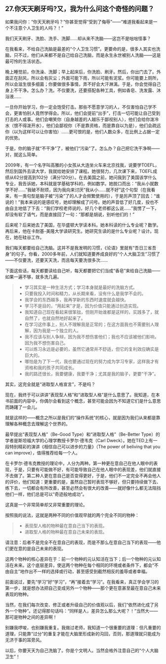## 27.你天天刷牙吗?又，我为什么问这个奇怪的问题？

如果我问你：“你天天刷牙吗？”你甚至觉得“受到了侮辱”——“难道我看起来是一个不注意个人卫生的人吗？！”

我们天天刷牙、洗脸、洗手、洗脚……却从来不洗脑——这岂不是咄咄怪事？

在我看来，不给自己洗脑是最差的“个人卫生习惯”。更要命的是，很多人其实也洗脑，只不过，他们从来都不是自己给自己洗脑，而是永生永世被别人洗脑——这是最可怜的生活状态。

晚上睡觉前，你洗澡、洗脚；早上起床后，你洗脸、刷牙。然后，你出门去了。外面正在刮风，所以会有灰尘；外面可能下雨，所以可能有泥浆。你可能要上厕所，所以会滋生很多细菌；你要做很多事情，弄不好会大汗淋漓。于是，你会觉得自己身上不干净。怎么办？洗。不仅要洗，还要搭配各种工具，例如香皂、洗发露、沐浴液……

一旦你开始学习，你一定会饱受打击。那些不愿意学习的人，不仅害怕自己学不会，更害怕别人竟然学得会。所以，他们会提前“出手”，打击一切可能让自己受到打击的人或事。他们会嘲笑你（自身越差的人越乐于鄙视别人），他们会给你泼冷水（恨不得泼开水），他们会鄙视你（不是靠资格，而是靠自以为是），他们会疏远你（以为这样可以让你害怕）……更可恨的是，他们人数众多，在比例上占据一定的优势。

于是，你的脑子就“不干净”了，被他们“污染”了。怎么办？自己把它洗干净啊——对，就这么简单。

2009年，有一个名字叫高雅的小女孩从大连坐火车来北京找我，说要学TOEFL，然后到国外去读大学，我就给她安排了课程。她很努力，几次课下来，TOEFL成绩从62分提高到102分（满分120分）。在去美国之前，她问我到了美国该学什么专业，我告诉她，本科就是学基础学科的，例如数学。她脱口而出：“我从小就数学不好……”我破不耐烦，因为我向来讨厌“我从小……就不好”这个句型（在我看来，有一类句型是脑子被“污染”了的人才会频繁使用的），于是厉声顶了回去：“谁说的！”我本来说的是感叹号，她却理解成了问号。她的声音低了好几度，投也不由自主地低了下去：“我们学校老师说的，好几个老师都这么说……”我愣了一下，却没有软了语气，而是直接回了一句：“那都是胡说，别听他们的！”

后来呢？后来她去了美国，在华盛顿大学读本科。她本科读的什么专业呢？数学。再后来，他在卡耐基-美隆大学读研究生。她研究生读的是什么专业呢？设计。现在，她在硅谷工作。

我们每天都要给自己洗脑。这并不是我发明的习惯，《论语》里就有“吾日三省吾身”的句子。你看，2000多年前，人们就知道要养成良好的“个人大脑卫生”习惯了——不仅要洗，还要天天洗，而且每天要洗很多次……

下面这些话，每天都要读给自己听，每天都要把它们当成“香皂”来给自己洗脑——如果一遍不够，就多洗几遍。

> - 学习其实是一种生活方式；学习本身就是最好的洗脑方式。
> - 只要我投入时间和精力，从长期来看，没有什么是我学不会的。
> - 我学会的东西越多，我再学新的东西时速度就会越快。
> - 学习不是目的，“用起来”才是，因为价值只能通过创造实现。
> - 我知道自己现在看起来很笨拙，但刚开始谁都是这样的，实践多了，就自然了，也就自然地好起来了。
> - 在学习这件事上，别人不理解我是正常的；在这方面我也不需要别人理解，因为我是一个独立的人。
> - 我不应该与别人争辩，因为我不想伤害他们；我也不应该被他们影响，因为我不想伤害自己。
> - 可以练习永远是必要的，虽然它通常并不舒适，但它的复利效应确实是巨大的。
> - 哪怕是为了下一代，我也要通过现在的努力成为学习专家，这样我才有资格和我的孩子共同成长。
> - 我的路还很长，我要健康，我要干净；尤其是我的脑子，更要“干净”。

其实，这完全就是“进取型人格宣言”，不是吗？

现在，我终于可以讲讲“表现型人格”和“进取型人格”是什么意思了。我知道，在本书前面的内容中，你偶尔会看到这个概念，甚至可能会因为不知道它们是什么意思而踌躇了一会儿。

就是这样的——概念之所以是我们的“操作系统”的核心，就是因为我们从来都是靠理解各种概念去理解这个世界的。

最早提出“表现型人格”（Be-Good Type）和“进取型人格”（Be-Better Type）的学者是斯坦福大学的心理学教授卡罗尔·德韦克（Carl Dweck）。她在TED上有一段特别精彩的演讲《相信自己可以进步的力量》（The power of beliving that you can improve），值得推荐给每一个人。

在卡罗尔·德韦克教授的理论中，人分为两种。第一种更在意自己在他人眼中的表现，于是，只要有可能做不好，有可能导致自己在他人眼中的表现差，他们就直接不去做了。第二种人更在意自己是否变得更好，于是，他们不一定完全不再会他人的评价，他们知道：更重要的是，虽然自己暂时表现不够好，但只要持续做下去、练下去，一切都会有所改善，甚至必然会有很大的改善——就好像什么都无法阻挡他们一样，他们总是可以“奇迹般地成功”。

这真是一个非常简单却又非常重要的理论。

按照我的说法，这就是两种不同的价值观早就的两个完全不同的物种：

> - 表现型人格的物种最在意自己当下的表现。
> - 进取型人格的物种最在意自己未来的表现。

请注意：后者不是完全不在意自己的表现，而是不那么在意自己当下的表现——他们更在意的是自己未来的表现。

这两个物种的核心差异在于：前一个物种的元认知活在当下；后一个物种的元认知活在未来。这个底层差异，使这两个物种在每个相同的环境或者条件下，都会“不由自主”地作出不一样的选择或行动，甚至感受到截然相反的羞辱或者幸福。

前面说过，要先“学习”好“学习”，“再”接着去“学习”。在我看来，真正学会学习的第一步，就是想办法把自己变成另外一个物种——那个更在意甚至最在意自己未来表现的物种。

当然，在我们每次改变、修正或者升级自己的价值观以后，我们“依然进化成了另外一个物种”。还记得那句话吗：“同样是人，差异怎么那么大呢？！”当然大——那可是物种之间的差异啊！

别嫌我啰唆，也别嫌我重复。我做过老师，我知道一个很重要的道理：但凡重要的道理，只能靠“过分”的重复才能在大脑里形成新的沟回，否则，那道理就只能成为无济于事的耳旁风。

以后，你要天天为自己洗脑了。你是个文明人。当然会格外注意自己的“个人大脑卫生”！

